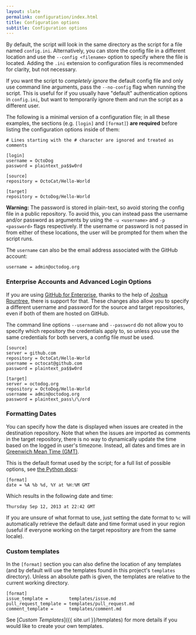 ```yaml
---
layout: slate
permalink: configuration/index.html
title: Configuration options
subtitle: Configuration options
---
```


By default, the script will look in the same directory as the script for a file named `config.ini`. Alternatively, you can store the config file in a different location and use the `--config <filename>` option to specify where the file is located. Adding the `.ini` extension to configuration files is recommended for clarity, but not necessary.

If you want the script to _completely ignore_ the default config file and only use command line arguments, pass the `--no-config` flag when running the script. This is useful for if you usually have "default" authentication options in `config.ini`, but want to temporarily ignore them and run the script as a different user.

The following is a minimal version of a configuration file; in all these examples, the sections (e.g. `[login]` and `[format]`) **are required** before listing the configuration options inside of them:

```
# Lines starting with the # character are ignored and treated as comments

[login]
username = OctoDog
password = plaintext_pa$$w0rd

[source]
repository = OctoCat/Hello-World

[target]
repository = OctoDog/Hello-World
```

**Warning:** The password is stored in plain-text, so avoid storing the config file in a public repository. To avoid this, you can instead pass the username and/or password as arguments by using the `-u <username>` and `-p <password>` flags respectively. If the username or password is not passed in from either of these locations, the user will be prompted for them when the script runs.

The `username` can also be the email address associated with the GitHub account:

```
username = admin@octodog.org
```

### <a id="enterprise"></a> Enterprise Accounts and Advanced Login Options

If you are using [GitHub for Enterprise](https://enterprise.github.com/), thanks to the help of [Joshua Rountree](https://github.com/joshuairl), there is support for that. These changes also allow you to specify a different username and password for the source and target repositories, even if both of them are hosted on GitHub.

The command line options `--username` and `--password` do not allow you to specify which repository the credentials apply to, so unless you use the same credentials for both servers, a config file _must_ be used.

```
[source]
server = github.com
repository = OctoCat/Hello-World
username = octocat@github.com
password = plaintext_pa$$w0rd

[target]
server = octodog.org
repository = OctoDog/Hello-World
username = admin@octodog.org
password = plaintext_pass\/\/ord
```

### <a id="formatting-dates"></a> Formatting Dates

You can specify how the date is displayed when issues are created in the destination repository. Note that when the issues are imported as comments in the target repository, there is no way to dynamically update the time based on the logged in user's timezone. Instead, all dates and times are in [Greenwich Mean Time (GMT)](http://wwp.greenwichmeantime.com/).

This is the default format used by the script; for a full list of possible options, see [the Python docs](https://docs.python.org/3/library/datetime.html#strftime-strptime-behavior): 

```
[format]
date = %A %b %d, %Y at %H:%M GMT
```

Which results in the following date and time:

```
Thursday Sep 12, 2013 at 22:42 GMT
```

If you are unsure of what format to use, just setting the date format to `%c` will automatically retrieve the default date and time format used in your region (useful if everyone working on the target repository are from the same locale).


### <a id="custom-templates"></a> Custom templates

In the `[format]` section you can also define the location of any templates (and by default will use the templates found in this project's `templates` directory). Unless an absolute path is given, the templates are relative to the current working directory.

```
[format]
issue_template =        templates/issue.md
pull_request_template = templates/pull_request.md
comment_template =      templates/comment.md
```

See [_Custom Templates_]({{ site.url }}/templates) for more details if you would like to create your own templates. 


